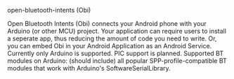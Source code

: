 open-bluetooth-intents (Obi)

Open Bluetooth Intents (Obi) connects your Android phone with your Arduino (or other MCU) project.  Your application can require users to install a seperate app, thus reducing the amount of code you need to write.  Or, you can embed Obi in your Android Application as an Android Service.  Currently only Arduino is supported.  PIC support is planned.  Supported BT modules on Arduino:  (should include) all popular SPP-profile-compatible BT modules that work with Arduino&#39;s SoftwareSerialLibrary.
